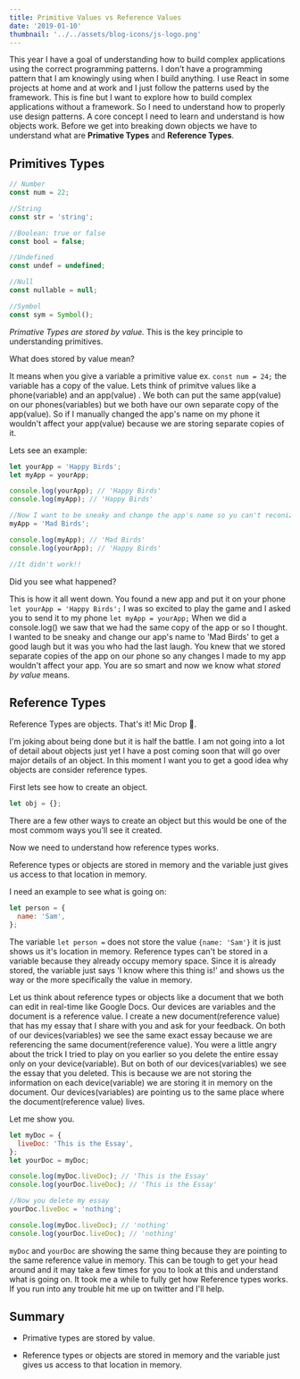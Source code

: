 ```yaml
---
title: Primitive Values vs Reference Values
date: '2019-01-10'
thumbnail: '../../assets/blog-icons/js-logo.png'
---
```


This year I have a goal of understanding how to build complex applications using the correct programming patterns. I don't have a programming pattern that I am knowingly using when I build anything. I use React in some projects at home and at work and I just follow the patterns used by the framework. This is fine but I want to explore how to build complex applications without a framework. So I need to understand how to properly use design patterns. A core concept I need to learn and understand is how objects work. Before we get into breaking down objects we have to understand what are **Primative Types** and **Reference Types**.

## Primitives Types

```js
// Number
const num = 22;

//String
const str = 'string';

//Boolean: true or false
const bool = false;

//Undefined
const undef = undefined;

//Null
const nullable = null;

//Symbol
const sym = Symbol();
```

_Primative Types are stored by value._ This is the key principle to understanding primitives.

What does stored by value mean?

It means when you give a variable a primitive value ex. `const num = 24;` the variable has a copy of the value. Lets think of primitve values like a phone(variable) and an app(value) . We both can put the same app(value) on our phones(variables) but we both have our own separate copy of the app(value). So if I manually changed the app's name on my phone it wouldn't affect your app(value) because we are storing separate copies of it.

Lets see an example:

```js
let yourApp = 'Happy Birds';
let myApp = yourApp;

console.log(yourApp); // 'Happy Birds'
console.log(myApp); // 'Happy Birds'

//Now I want to be sneaky and change the app's name so yu can't reconize
myApp = 'Mad Birds';

console.log(myApp); // 'Mad Birds'
console.log(yourApp); // 'Happy Birds'

//It didn't work!!
```

Did you see what happened?

This is how it all went down. You found a new app and put it on your phone `let yourApp = 'Happy Birds';` I was so excited to play the game and I asked you to send it to my phone `let myApp = yourApp;` When we did a console.log() we saw that we had the same copy of the app or so I thought. I wanted to be sneaky and change our app's name to 'Mad Birds' to get a good laugh but it was you who had the last laugh. You knew that we stored separate copies of the app on our phone so any changes I made to my app wouldn't affect your app. You are so smart and now we know what _stored by value_ means.

## Reference Types

Reference Types are objects. That's it! Mic Drop 🎤.

I'm joking about being done but it is half the battle. I am not going into a lot of detail about objects just yet I have a post coming soon that will go over major details of an object. In this moment I want you to get a good idea why objects are consider reference types.

First lets see how to create an object.

```js
let obj = {};
```

There are a few other ways to create an object but this would be one of the most commom ways you'll see it created.

Now we need to understand how reference types works.

Reference types or objects are stored in memory and the variable just gives us access to that location in memory.

I need an example to see what is going on:

```js
let person = {
  name: 'Sam',
};
```

The variable `let person =` does not store the value `{name: 'Sam'}` it is just shows us it's location in memory. Reference types can't be stored in a variable because they already occupy memory space. Since it is already stored, the variable just says 'I know where this thing is!' and shows us the way or the more specifically the value in memory.

Let us think about reference types or objects like a document that we both can edit in real-time like Google Docs. Our devices are variables and the document is a reference value. I create a new document(reference value) that has my essay that I share with you and ask for your feedback. On both of our devices(variables) we see the same exact essay because we are referencing the same document(reference value). You were a little angry about the trick I tried to play on you earlier so you delete the entire essay only on your device(variable). But on both of our devices(variables) we see the essay that you deleted. This is because we are not storing the information on each device(variable) we are storing it in memory on the document. Our devices(variables) are pointing us to the same place where the document(reference value) lives.

Let me show you.

```js
let myDoc = {
  liveDoc: 'This is the Essay',
};
let yourDoc = myDoc;

console.log(myDoc.liveDoc); // 'This is the Essay'
console.log(yourDoc.liveDoc); // 'This is the Essay'

//Now you delete my essay
yourDoc.liveDoc = 'nothing';

console.log(myDoc.liveDoc); // 'nothing'
console.log(yourDoc.liveDoc); // 'nothing'
```

`myDoc` and `yourDoc` are showing the same thing because they are pointing to the same reference value in memory. This can be tough to get your head around and it may take a few times for you to look at this and understand what is going on. It took me a while to fully get how Reference types works. If you run into any trouble hit me up on twitter and I'll help.

## Summary

- Primative types are stored by value.

- Reference types or objects are stored in memory and the variable just gives us access to that location in memory.
